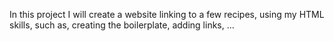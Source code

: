 In this project I will create a website linking to a few recipes, using my
HTML skills, such as, creating the boilerplate, adding links, ...
